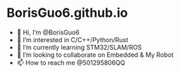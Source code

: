 # BorisGuo6.github.io
- 👋 Hi, I’m @BorisGuo6
- 👀 I’m interested in C/C++/Python/Rust
- 🌱 I’m currently learning STM32/SLAM/ROS
- 💞️ I’m looking to collaborate on Embedded & My Robot 
- 📫 How to reach me @501295806QQ
